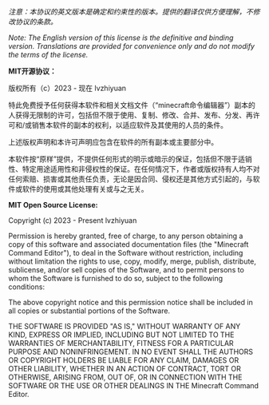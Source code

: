 *注意：本协议的英文版本是确定和约束性的版本。提供的翻译仅供方便理解，不修改协议的条款。*

*Note: The English version of this license is the definitive and binding version. Translations are provided for convenience only and do not modify the terms of the license.*

**MIT开源协议：**

版权所有（c）2023 - 现在 lvzhiyuan

特此免费授予任何获得本软件和相关文档文件（“minecraft命令编辑器”）副本的人获得无限制的许可，包括但不限于使用、复制、修改、合并、发布、分发、再许可和/或销售本软件的副本的权利，以适应软件及其使用的人员的条件。

上述版权声明和本许可声明应包含在软件的所有副本或主要部分中。

本软件按“原样”提供，不提供任何形式的明示或暗示的保证，包括但不限于适销性、特定用途适用性和非侵权性的保证。在任何情况下，作者或版权持有人均不对任何索赔、损害或其他责任负责，无论是因合同、侵权还是其他方式引起的，与软件或软件的使用或其他处理有关或与之无关。

**MIT Open Source License:**

Copyright (c) 2023 - Present lvzhiyuan

Permission is hereby granted, free of charge, to any person obtaining a copy of this software and associated documentation files (the "Minecraft Command Editor"), to deal in the Software without restriction, including without limitation the rights to use, copy, modify, merge, publish, distribute, sublicense, and/or sell copies of the Software, and to permit persons to whom the Software is furnished to do so, subject to the following conditions:

The above copyright notice and this permission notice shall be included in all copies or substantial portions of the Software.

THE SOFTWARE IS PROVIDED "AS IS," WITHOUT WARRANTY OF ANY KIND, EXPRESS OR IMPLIED, INCLUDING BUT NOT LIMITED TO THE WARRANTIES OF MERCHANTABILITY, FITNESS FOR A PARTICULAR PURPOSE AND NONINFRINGEMENT. IN NO EVENT SHALL THE AUTHORS OR COPYRIGHT HOLDERS BE LIABLE FOR ANY CLAIM, DAMAGES OR OTHER LIABILITY, WHETHER IN AN ACTION OF CONTRACT, TORT OR OTHERWISE, ARISING FROM, OUT OF, OR IN CONNECTION WITH THE SOFTWARE OR THE USE OR OTHER DEALINGS IN THE Minecraft Command Editor.
